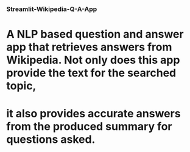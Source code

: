 ### Streamlit-Wikipedia-Q-A-App

# A NLP based question and answer app that retrieves answers from Wikipedia. Not only does this app provide the text for the searched topic,
# it also provides accurate answers from the produced summary for questions asked. 
